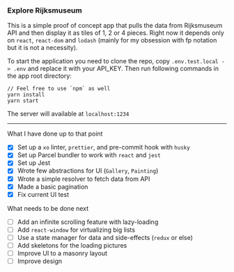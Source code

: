 ### Explore Rijksmuseum

This is a simple proof of concept app that pulls the data from Rijksmuseum API and then display it as tiles of 1, 2 or 4 pieces.
Right now it depends only on `react`, `react-dom` and `lodash` (mainly for my obsession with fp notation but it is not a necessity).

To start the application you need to clone the repo, copy `.env.test.local -> .env` and replace it with your API_KEY.
Then run following commands in the app root directory:
```
// Feel free to use `npm` as well
yarn install
yarn start
```

The server will available at `localhost:1234`

---

What I have done up to that point
- [x] Set up a `xo` linter, `prettier`, and pre-commit hook with `husky`
- [x] Set up Parcel bundler to work with `react` and `jest`
- [x] Set up Jest
- [x] Wrote few abstractions for UI (`Gallery`, `Painting`)
- [x] Wrote a simple resolver to fetch data from API
- [x] Made a basic pagination
- [x] Fix current UI test

What needs to be done next
- [ ] Add an infinite scrolling feature with lazy-loading
- [ ] Add `react-window` for virtualizing big lists
- [ ] Use a state manager for data and side-effects (`redux` or else)
- [ ] Add skeletons for the loading pictures
- [ ] Improve UI to a masonry layout
- [ ] Improve design 
